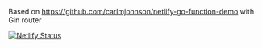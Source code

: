 Based on https://github.com/carlmjohnson/netlify-go-function-demo with Gin router

[![Netlify Status](https://api.netlify.com/api/v1/badges/fdce86e7-2863-43bc-bf60-b2d70e10fb25/deploy-status)](https://app.netlify.com/sites/adevyatov-go-netlify/deploys)